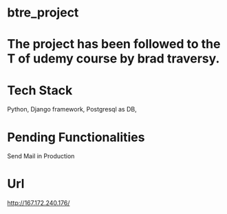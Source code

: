 # btre_project
# The project has been followed to the T of udemy course by brad traversy.

# Tech Stack
Python,
Django framework,
Postgresql as DB,

# Pending Functionalities
Send Mail in Production

# Url
http://167.172.240.176/
